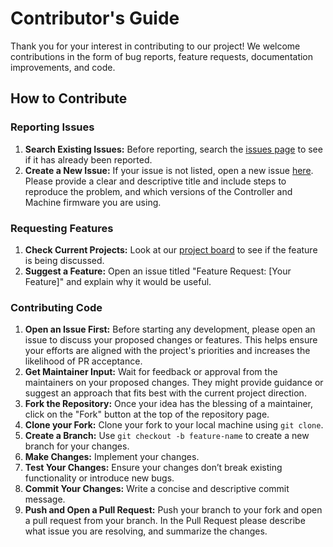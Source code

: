 # Contributor's Guide

Thank you for your interest in contributing to our project! We welcome contributions in the form of bug reports, feature requests, documentation improvements, and code.

## How to Contribute

### Reporting Issues

1. **Search Existing Issues:** Before reporting, search the [issues page](https://github.com/Carvera-Community/Carvera_Controller/issues) to see if it has already been reported.
2. **Create a New Issue:** If your issue is not listed, open a new issue [here](https://github.com/Carvera-Community/Carvera_Controller/issues/new). Please provide a clear and descriptive title and include steps to reproduce the problem, and which versions of the Controller and Machine firmware you are using.

### Requesting Features

1. **Check Current Projects:** Look at our [project board](https://trello.com/b/qKxPlEbk/carvera-community-firmware-controller-and-other-tech) to see if the feature is being discussed.
2. **Suggest a Feature:** Open an issue titled "Feature Request: [Your Feature]" and explain why it would be useful.

### Contributing Code

1. **Open an Issue First:** Before starting any development, please open an issue to discuss your proposed changes or features. This helps ensure your efforts are aligned with the project's priorities and increases the likelihood of PR acceptance.
2. **Get Maintainer Input:** Wait for feedback or approval from the maintainers on your proposed changes. They might provide guidance or suggest an approach that fits best with the current project direction.
3. **Fork the Repository:** Once your idea has the blessing of a maintainer, click on the "Fork" button at the top of the repository page.
4. **Clone your Fork:** Clone your fork to your local machine using `git clone`.
5. **Create a Branch:** Use `git checkout -b feature-name` to create a new branch for your changes.
6. **Make Changes:** Implement your changes.
7. **Test Your Changes:** Ensure your changes don’t break existing functionality or introduce new bugs.
8. **Commit Your Changes:** Write a concise and descriptive commit message.
9. **Push and Open a Pull Request:** Push your branch to your fork and open a pull request from your branch. In the Pull Request please describe what issue you are resolving, and summarize the changes.
